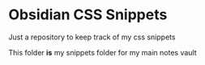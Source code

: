 # Obsidian CSS Snippets

Just a repository to keep track of my css snippets

This folder **is** my snippets folder for my main notes vault
